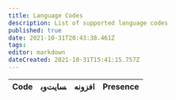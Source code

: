 ```yaml
---
title: Language Codes
description: List of supported language codes
published: true
date: 2021-10-31T20:43:38.461Z
tags:
editor: markdown
dateCreated: 2021-10-31T15:41:15.757Z
---
```


<table id="languages">
  <thead>
    <tr>
      <th style="text-align:left">Code</th>
      <th style="text-align:left">وب‎سایت</th>
      <th style="text-align:left">افزونه</th>
      <th style="text-align:left">Presence</th>
    </tr>
  </thead>
  <tbody>
  </tbody>
</table>

